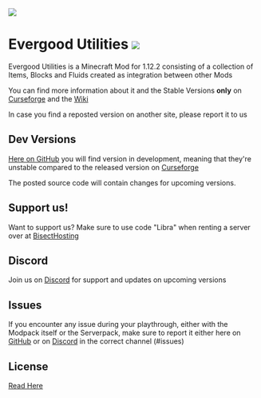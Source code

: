 <img src="https://i.imgur.com/Xu4rNEd.png" align="center" />

# Evergood Utilities <a href=https://www.curseforge.com/minecraft/mc-mods/evergoodutilities> <img src="http://cf.way2muchnoise.eu/523308.svg"> </a>
Evergood Utilities is a Minecraft Mod for 1.12.2 consisting of a collection of Items, Blocks and Fluids created as integration between other Mods

You can find more information about it and the Stable Versions **only** on [Curseforge](https://www.curseforge.com/minecraft/mc-mods/evergoodutilities) and the [Wiki](https://evergoodteam.github.io/mods/evergoodutilities)

In case you find a reposted version on another site, please report it to us

## Dev Versions

[Here on GitHub](https://github.com/EvergoodTeam/EvergoodUtilities/releases) you will find version in development, meaning that they're unstable compared to the released version on [Curseforge](https://www.curseforge.com/minecraft/mc-mods/evergoodutilities)

The posted source code will contain changes for upcoming versions.

## Support us!
Want to support us? Make sure to use code "Libra" when renting a server over at [BisectHosting](https://www.bisecthosting.com/Libra)

## Discord
Join us on [Discord](https://discord.gg/k2P68Y8) for support and updates on upcoming versions

## Issues
If you encounter any issue during your playthrough, either with the Modpack itself or the Serverpack, make sure to report it either here on [GitHub](https://github.com/EvergoodTeam/EvergoodUtilities/issues) or on [Discord](https://discord.gg/k2P68Y8) in the correct channel (#issues)

## License
[Read Here](https://github.com/EvergoodTeam/EvergoodUtilities/blob/main/LICENSE.md)
